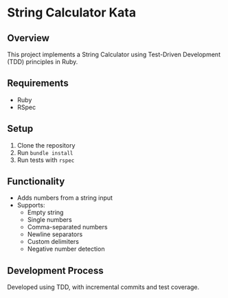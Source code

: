 # String Calculator Kata

## Overview
This project implements a String Calculator using Test-Driven Development (TDD) principles in Ruby.

## Requirements
- Ruby
- RSpec

## Setup
1. Clone the repository
2. Run `bundle install`
3. Run tests with `rspec`

## Functionality
- Adds numbers from a string input
- Supports:
  - Empty string
  - Single numbers
  - Comma-separated numbers
  - Newline separators
  - Custom delimiters
  - Negative number detection

## Development Process
Developed using TDD, with incremental commits and test coverage.
